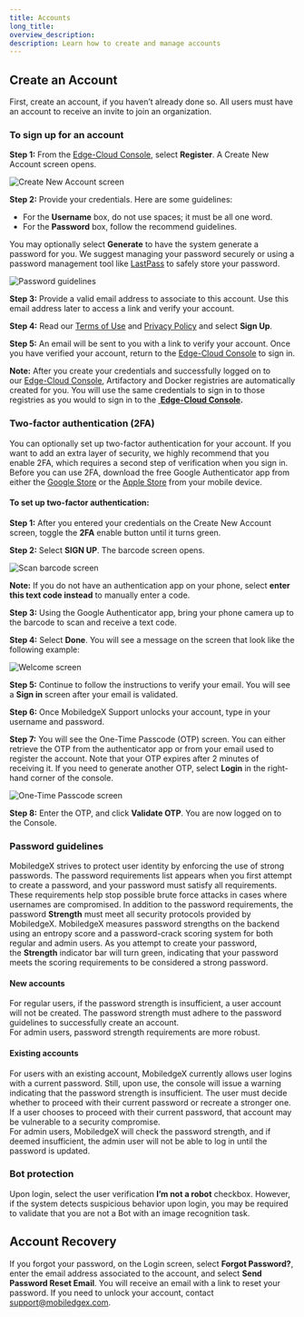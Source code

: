 ```yaml
---
title: Accounts
long_title:
overview_description:
description: Learn how to create and manage accounts
---
```


## Create an Account

First, create an account, if you haven’t already done so. All users must have an account to receive an invite to join an organization.

### To sign up for an account

**Step 1:** From the [Edge-Cloud Console](https://console.mobiledgex.net/#/), select **Register**. A Create New Account screen opens.

![Create New Account screen](/operator/assets/operator-ui-guide/create-new-account.png "Create New Account screen")

**Step 2:** Provide your credentials. Here are some guidelines:

- For the **Username** box, do not use spaces; it must be all one word.
- For the **Password** box, follow the recommend guidelines.

You may optionally select **Generate** to have the system generate a password for you. We suggest managing your password securely or using a password management tool like [LastPass](https://www.lastpass.com/) to safely store your password.

![Password guidelines](/operator/assets/operator-ui-guide/passwd-guide1.png "Password guidelines")

**Step 3:** Provide a valid email address to associate to this account. Use this email address later to access a link and verify your account.

**Step 4:** Read our [Terms of Use](https://mobiledgex.com/terms-of-use) and [Privacy Policy](https://mobiledgex.com/privacy-policy) and select **Sign Up**.

**Step 5:** An email will be sent to you with a link to verify your account. Once you have verified your account, return to the [Edge-Cloud Console](https://console.mobiledgex.net/site1?pg=1) to sign in.

**Note:** After you create your credentials and successfully logged on to our [Edge-Cloud Console](https://console.mobiledgex.net/), Artifactory and Docker registries are automatically created for you. You will use the same credentials to sign in to those registries as you would to sign in to the <a href="https://console.mobiledgex.net/">
**Edge-Cloud Console</a>.**

### Two-factor authentication (2FA)

You can optionally set up two-factor authentication for your account. If you want to add an extra layer of security, we highly recommend that you enable 2FA, which requires a second step of verification when you sign in. Before you can use 2FA, download the free Google Authenticator app from either the [Google Store](https://play.google.com/store/apps/details?id=com.google.android.apps.authenticator2&hl=en_US&gl=US) or the [Apple Store](https://apps.apple.com/us/app/google-authenticator/id388497605) from your mobile device.

#### To set up two-factor authentication:</strong>

**Step 1:** After you entered your credentials on the Create New Account screen, toggle the **2FA** enable button until it turns green.

**Step 2:** Select **SIGN UP**. The barcode screen opens.

![Scan barcode screen](/operator/assets/operator-ui-guide/scan-bar-code.png "Scan barcode screen")

**Note:** If you do not have an authentication app on your phone, select **enter this text code instead** to manually enter a code.

**Step 3:** Using the Google Authenticator app, bring your phone camera up to the barcode to scan and receive a text code.

**Step 4:** Select **Done**. You will see a message on the screen that look like the following example:

![Welcome screen](/operator/assets/operator-ui-guide/welcome.png "Welcome screen")

**Step 5:** Continue to follow the instructions to verify your email. You will see a **Sign in** screen after your email is validated.

**Step 6:** Once MobiledgeX Support unlocks your account, type in your username and password.

**Step 7:** You will see the One-Time Passcode (OTP) screen. You can either retrieve the OTP from the authenticator app or from your email used to register the account. Note that your OTP expires after 2 minutes of receiving it. If you need to generate another OTP, select **Login** in the right-hand corner of the console.

![One-Time Passcode screen](/operator/assets/operator-ui-guide/otp-screen.png "One-Time Passcode screen")

**Step 8:** Enter the OTP, and click **Validate OTP**. You are now logged on to the Console.

### Password guidelines

MobiledgeX strives to protect user identity by enforcing the use of strong passwords. The password requirements list appears when you first attempt to create a password, and your password must satisfy all requirements. These requirements help stop possible brute force attacks in cases where usernames are compromised. In addition to the password requirements, the password **Strength** must meet all security protocols provided by MobiledgeX. MobiledgeX measures password strengths on the backend using an entropy score and a password-crack scoring system for both regular and admin users. As you attempt to create your password, the **Strength** indicator bar will turn green, indicating that your password meets the scoring requirements to be considered a strong password.

#### New accounts

For regular users, if the password strength is insufficient, a user account will not be created. The password strength must adhere to the password guidelines to successfully create an account.<br>For admin users, password strength requirements are more robust.

#### Existing accounts

For users with an existing account, MobiledgeX currently allows user logins with a current password. Still, upon use, the console will issue a warning indicating that the password strength is insufficient. The user must decide whether to proceed with their current password or recreate a stronger one. If a user chooses to proceed with their current password, that account may be vulnerable to a security compromise.<br>For admin users, MobiledgeX will check the password strength, and if deemed insufficient, the admin user will not be able to log in until the password is updated.

### Bot protection

Upon login, select the user verification **I’m not a robot** checkbox. However, if the system detects suspicious behavior upon login, you may be required to validate that you are not a Bot with an image recognition task.

## Account Recovery

If you forgot your password, on the Login screen, select **Forgot Password?**, enter the email address associated to the account, and select **Send Password Reset Email**. You will receive an email with a link to reset your password. If you need to unlock your account, contact support@mobiledgex.com.


